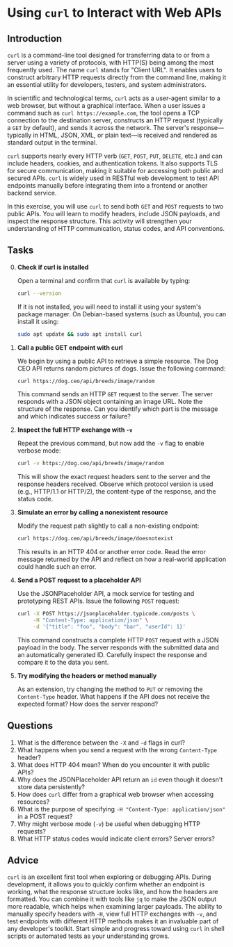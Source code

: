 <!---
{
  "depends_on": ["e46ffb8b-00d6-44a2-ad40-552ea03b4e3a"],
  "author": "Stephan Bökelmann",
  "first_used": "2025-04-07",
  "keywords": ["curl", "web", "HTTP", "GET", "POST", "REST"]
}
--->

# Using `curl` to Interact with Web APIs

## Introduction

`curl` is a command-line tool designed for transferring data to or from a server using a variety of protocols, with HTTP(S) being among the most frequently used. The name `curl` stands for "Client URL". It enables users to construct arbitrary HTTP requests directly from the command line, making it an essential utility for developers, testers, and system administrators.

In scientific and technological terms, `curl` acts as a user-agent similar to a web browser, but without a graphical interface. When a user issues a command such as `curl https://example.com`, the tool opens a TCP connection to the destination server, constructs an HTTP request (typically a `GET` by default), and sends it across the network. The server's response—typically in HTML, JSON, XML, or plain text—is received and rendered as standard output in the terminal.

`curl` supports nearly every HTTP verb (`GET`, `POST`, `PUT`, `DELETE`, etc.) and can include headers, cookies, and authentication tokens. It also supports TLS for secure communication, making it suitable for accessing both public and secured APIs. `curl` is widely used in RESTful web development to test API endpoints manually before integrating them into a frontend or another backend service.

In this exercise, you will use `curl` to send both `GET` and `POST` requests to two public APIs. You will learn to modify headers, include JSON payloads, and inspect the response structure. This activity will strengthen your understanding of HTTP communication, status codes, and API conventions.

## Tasks

0. **Check if curl is installed**

   Open a terminal and confirm that `curl` is available by typing:

   ```bash
   curl --version
   ```

   If it is not installed, you will need to install it using your system's package manager. On Debian-based systems (such as Ubuntu), you can install it using:

   ```bash
   sudo apt update && sudo apt install curl
   ```

1. **Call a public GET endpoint with curl**

   We begin by using a public API to retrieve a simple resource. The Dog CEO API returns random pictures of dogs. Issue the following command:

   ```bash
   curl https://dog.ceo/api/breeds/image/random
   ```

   This command sends an HTTP `GET` request to the server. The server responds with a JSON object containing an image URL. Note the structure of the response. Can you identify which part is the message and which indicates success or failure?

2. **Inspect the full HTTP exchange with `-v`**

   Repeat the previous command, but now add the `-v` flag to enable verbose mode:

   ```bash
   curl -v https://dog.ceo/api/breeds/image/random
   ```

   This will show the exact request headers sent to the server and the response headers received. Observe which protocol version is used (e.g., HTTP/1.1 or HTTP/2), the content-type of the response, and the status code.

3. **Simulate an error by calling a nonexistent resource**

   Modify the request path slightly to call a non-existing endpoint:

   ```bash
   curl https://dog.ceo/api/breeds/image/doesnotexist
   ```

   This results in an HTTP 404 or another error code. Read the error message returned by the API and reflect on how a real-world application could handle such an error.

4. **Send a POST request to a placeholder API**

   Use the JSONPlaceholder API, a mock service for testing and prototyping REST APIs. Issue the following `POST` request:

   ```bash
   curl -X POST https://jsonplaceholder.typicode.com/posts \
        -H "Content-Type: application/json" \
        -d '{"title": "foo", "body": "bar", "userId": 1}'
   ```

   This command constructs a complete HTTP `POST` request with a JSON payload in the body. The server responds with the submitted data and an automatically generated ID. Carefully inspect the response and compare it to the data you sent.

5. **Try modifying the headers or method manually**

   As an extension, try changing the method to `PUT` or removing the `Content-Type` header. What happens if the API does not receive the expected format? How does the server respond?

## Questions

1. What is the difference between the `-X` and `-d` flags in curl?
2. What happens when you send a request with the wrong `Content-Type` header?
3. What does HTTP 404 mean? When do you encounter it with public APIs?
4. Why does the JSONPlaceholder API return an `id` even though it doesn't store data persistently?
5. How does `curl` differ from a graphical web browser when accessing resources?
6. What is the purpose of specifying `-H "Content-Type: application/json"` in a POST request?
7. Why might verbose mode (`-v`) be useful when debugging HTTP requests?
8. What HTTP status codes would indicate client errors? Server errors?

## Advice

`curl` is an excellent first tool when exploring or debugging APIs. During development, it allows you to quickly confirm whether an endpoint is working, what the response structure looks like, and how the headers are formatted. You can combine it with tools like `jq` to make the JSON output more readable, which helps when examining larger payloads. The ability to manually specify headers with `-H`, view full HTTP exchanges with `-v`, and test endpoints with different HTTP methods makes it an invaluable part of any developer's toolkit. Start simple and progress toward using `curl` in shell scripts or automated tests as your understanding grows.

